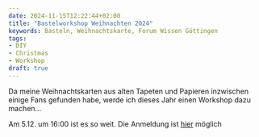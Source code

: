 ```yaml
---
date: 2024-11-15T12:22:44+02:00
title: "Bastelworkshop Weihnachten 2024"
keywords: Basteln, Weihnachtskarte, Forum Wissen Göttingen
tags:
- DIY
- Christmas
- Workshop
draft: true
---
```


Da meine Weihnachtskarten aus alten Tapeten und Papieren inzwischen einige Fans gefunden habe, werde ich dieses Jahr einen Workshop dazu machen...

<!--more-->

Am 5.12. um 16:00 ist es so weit. Die Anmeldung ist [hier]() möglich
